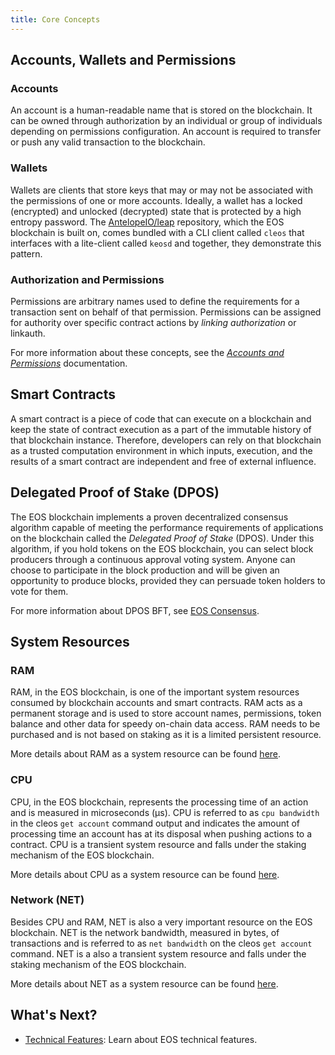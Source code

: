 ```yaml
---
title: Core Concepts
---
```


## Accounts, Wallets and Permissions

### Accounts

An account is a human-readable name that is stored on the blockchain. It can be owned through authorization by an individual or group of individuals depending on permissions configuration. An account is required to transfer or push any valid transaction to the blockchain.

### Wallets

Wallets are clients that store keys that may or may not be associated with the permissions of one or more accounts. Ideally, a wallet has a locked (encrypted) and unlocked (decrypted) state that is protected by a high entropy password. The [AntelopeIO/leap](https://github.com/AntelopeIO/leap) repository, which the EOS blockchain is built on, comes bundled with a CLI client called `cleos` that interfaces with a lite-client called `keosd` and together, they demonstrate this pattern.

### Authorization and Permissions

Permissions are arbitrary names used to define the requirements for a transaction sent on behalf of that permission. Permissions can be assigned for authority over specific contract actions by *linking authorization* or linkauth.

For more information about these concepts, see the [_Accounts and Permissions_](../40_protocol/04_accounts_and_permissions.md) documentation.
<!-- The link will be updated once the initial site is live -->

## Smart Contracts

A smart contract is a piece of code that can execute on a blockchain and keep the state of contract execution as a part of the immutable history of that blockchain instance. Therefore, developers can rely on that blockchain as a trusted computation environment in which inputs, execution, and the results of a smart contract are independent and free of external influence.

## Delegated Proof of Stake (DPOS)

The EOS blockchain implements a proven decentralized consensus algorithm capable of meeting the performance requirements of applications on the blockchain called the _Delegated Proof of Stake_ (DPOS). Under this algorithm, if you hold tokens on the EOS blockchain, you can select block producers through a continuous approval voting system. Anyone can choose to participate in the block production and will be given an opportunity to produce blocks, provided they can persuade token holders to vote for them.

For more information about DPOS BFT, see [EOS Consensus](../40_protocol/01_consensus_protocol.md#3-eosio-consensus-dpos--abft).

<!-- The link will be updated once the initial site is live -->

## System Resources

### RAM

RAM, in the EOS blockchain, is one of the important system resources consumed by blockchain accounts and smart contracts. RAM acts as a permanent storage and is used to store account names, permissions, token balance and other data for speedy on-chain data access. RAM needs to be purchased and is not based on staking as it is a limited persistent resource.

More details about RAM as a system resource can be found [here](https://docs.eosnetwork.com/system-contracts/latest/key-concepts/ram).

### CPU

CPU, in the EOS blockchain, represents the processing time of an action and is measured in microseconds (μs). CPU is referred to as `cpu bandwidth` in the cleos `get account` command output and indicates the amount of processing time an account has at its disposal when pushing actions to a contract. CPU is a transient system resource and falls under the staking mechanism of the EOS blockchain.

More details about CPU as a system resource can be found [here](https://docs.eosnetwork.com/system-contracts/latest/key-concepts/cpu).

### Network (NET)

Besides CPU and RAM, NET is also a very important resource on the EOS blockchain. NET is the network bandwidth, measured in bytes, of transactions and is referred to as `net bandwidth` on the cleos `get account` command. NET is a also a transient system resource and falls under the staking mechanism of the EOS blockchain.

More details about NET as a system resource can be found [here](https://docs.eosnetwork.com/system-contracts/latest/key-concepts/net).

## What's Next?

- [Technical Features](03_technical_features.md): Learn about EOS technical features.
